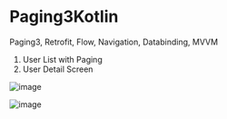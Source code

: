 # Paging3Kotlin
Paging3, Retrofit, Flow, Navigation, Databinding, MVVM

1. User List with Paging
2. User Detail Screen

![image](https://user-images.githubusercontent.com/13863476/232983928-b7fda74a-91ff-4afb-a38d-812832794df2.png)

![image](https://user-images.githubusercontent.com/13863476/232984000-43e443f8-e932-4899-bd16-21cceb095bec.png)
